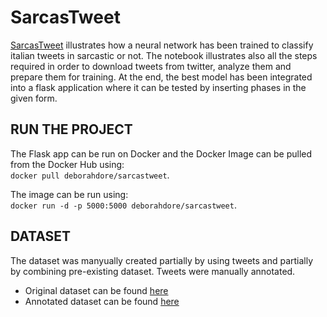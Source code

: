 # SarcasTweet

[SarcasTweet](https://colab.research.google.com/github/deborahdore/SarcasTweet/blob/main/SarcasTweet.ipynb) illustrates how a neural network has been trained to classify italian tweets in
sarcastic or not. The notebook illustrates also all the steps required in order to download tweets from twitter, analyze
them and prepare them for training. At the end, the best model has been integrated into a flask application where it can
be tested by inserting phases in the given form.

## **RUN THE PROJECT**
The Flask app can be run on Docker and the Docker Image can be pulled from the Docker Hub using:<br>
`docker pull deborahdore/sarcastweet`. 

The image can be run using:<br>
`docker run -d -p 5000:5000 deborahdore/sarcastweet`.


## **DATASET**
The dataset was manyually created partially by using tweets and partially by combining pre-existing dataset.
Tweets were manually annotated. 
* Original dataset can be found [here](dataset/dataset.csv)
* Annotated dataset can be found [here](dataset/dataset_annotated.csv)
